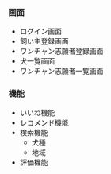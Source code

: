 ### 画面

- ログイン画面
- 飼い主登録画面
- ワンチャン志願者登録画面
- 犬一覧画面
- ワンチャン志願者一覧画面

### 機能

- いいね機能
- レコメンド機能
- 検索機能
  - 犬種
  - 地域
- 評価機能

